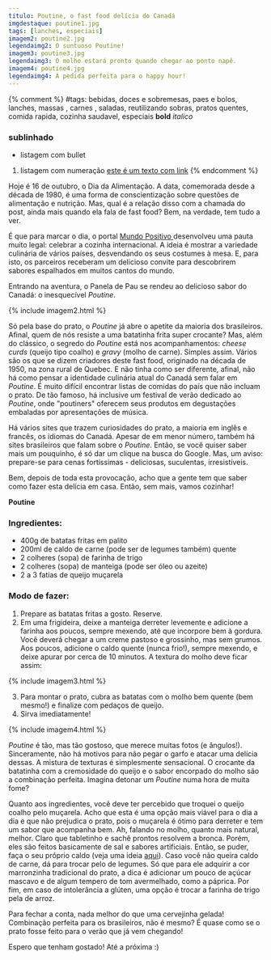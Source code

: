 ```yaml
---
titulo: Poutine, o fast food delícia do Canadá
imgdestaque: poutine1.jpg
tags: [lanches, especiais]
imagem2: poutine2.jpg
legendaimg2: O suntuoso Poutine!
imagem3: poutine3.jpg
legendaimg3: O molho estará pronto quando chegar ao ponto napê. 
imagem4: poutine4.jpg
legendaimg4: A pedida perfeita para o happy hour!
---
```

{% comment %}
#tags: bebidas, doces e sobremesas, paes e bolos, lanches, massas , carnes , saladas, reutilizando sobras, pratos quentes, comida rapida, cozinha saudavel, especiais
**bold**
*italico*
### sublinhado
* listagem com bullet
1. listagem com numeração
[este é um texto com link](https://www.enderecodolink.com)
{% endcomment %}

Hoje é 16 de outubro, o Dia da Alimentação. A data, comemorada desde a década de 1980, é uma forma de conscientização sobre questões de alimentação e nutrição. Mas, qual é a relação disso com a chamada do post, ainda mais quando ela fala de fast food? Bem, na verdade, tem tudo a ver. 

É que para marcar o dia, o portal [Mundo Positivo ](http://www.mundopositivo.com.br/) desenvolveu uma pauta muito legal: celebrar a cozinha internacional. A ideia é mostrar a variedade culinária de vários países, desvendando os seus costumes à mesa. E, para isto, os parceiros receberam um delicioso convite para descobrirem sabores espalhados em muitos cantos do mundo. 

Entrando na aventura, o Panela de Pau se rendeu ao delicioso sabor do Canadá: o inesquecível *Poutine*. 

{% include imagem2.html %}

Só pela base do prato, o *Poutine* já abre o apetite da maioria dos brasileiros. Afinal, quem de nós resiste a uma batatinha frita super crocante? Mas, além do clássico, o segredo do *Poutine* está nos acompanhamentos: *cheese curds* (queijo tipo coalho) e *gravy* (molho de carne). Simples assim. Vários são os que se dizem criadores deste fast food, originado na década de 1950, na zona rural de Quebec. E não tinha como ser diferente, afinal, não há como pensar a identidade culinária atual do Canadá sem falar em *Poutine*. É muito difícil encontrar listas de comidas do país que não incluam o prato. De tão famoso, há inclusive um festival de verão dedicado ao *Poutine*, onde "poutiners" oferecem seus produtos em degustações embaladas por apresentações de música.

Há vários sites que trazem curiosidades do prato, a maioria em inglês e francês, os idiomas do Canadá. Apesar de em menor número, também há sites brasileiros que falam sobre o *Poutine*. Então, se você quiser saber mais um pouquinho, é só dar um clique na busca do Google. Mas, um aviso: prepare-se para cenas fortíssimas - deliciosas, suculentas, irresistíveis.

Bem, depois de toda esta provocação, acho que a gente tem que saber como fazer esta delícia em casa. Então, sem mais, vamos cozinhar!

**Poutine**

### Ingredientes:

* 400g de batatas fritas em palito
* 200ml de caldo de carne (pode ser de legumes também) quente
* 2 colheres (sopa) de farinha de trigo
* 2 colheres (sopa) de manteiga (pode ser óleo ou azeite)
* 2 a 3 fatias de queijo muçarela

### Modo de fazer:

1. Prepare as batatas fritas a gosto. Reserve. 
2. Em uma frigideira, deixe a manteiga derreter levemente e adicione a farinha aos poucos, sempre mexendo, até que incorpore bem à gordura. Você deverá chegar a um creme pastoso e grossinho, mas sem grumos. Aos poucos, adicione o caldo quente (nunca frio!), sempre mexendo, e deixe apurar por cerca de 10 minutos. A textura do molho deve ficar assim:

{% include imagem3.html %}

3. Para montar o prato, cubra as batatas com o molho bem quente (bem mesmo!) e finalize com pedaços de queijo. 
4. Sirva imediatamente!

{% include imagem4.html %}

*Poutine* é tão, mas tão gostoso, que merece muitas fotos (e ângulos!). Sinceramente, não há motivos para não pegar o garfo e atacar uma delícia dessas. A mistura de texturas é simplesmente sensacional. O crocante da batatinha com a cremosidade do queijo e o sabor encorpado do molho são a combinação perfeita. Imagina detonar um *Poutine* numa hora de muita fome?

Quanto aos ingredientes, você deve ter percebido que troquei o queijo coalho pelo muçarela. Acho que esta é uma opção mais viável para o dia a dia e que não prejudica o prato, pois o muçarela é ótimo para derreter e tem um sabor que acompanha bem. Ah, falando no molho, quanto mais natural, melhor. Claro que tabletinho e sachê prontos resolvem a bronca. Porém, eles são feitos basicamente de sal e sabores artificiais. Então, se puder, faça o seu próprio caldo (veja uma ideia [aqui](https://paneladepau.com.br/caldo-de-legumes-caseiro)). Caso você não queira caldo de carne, dá para trocar pelo de legumes. Só que para ele adquirir a cor marronzinha tradicional do prato, a dica é adicionar um pouco de açúcar mascavo e de algum tempero de tom avermelhado, como a páprica. Por fim, em caso de intolerância a glúten, uma opção é trocar a farinha de trigo pela de arroz. 

Para fechar a conta, nada melhor do que uma cervejinha gelada! Combinação perfeita para os brasileiros, não é mesmo? É quase como se o prato fosse feito para o verão que já vem chegando!

Espero que tenham gostado! 
Até a próxima :)